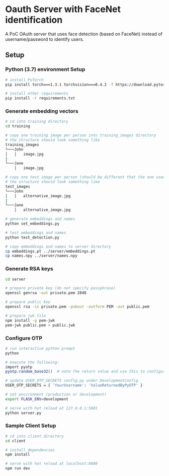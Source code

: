 # Oauth Server with FaceNet identification

A PoC OAuth server that uses face detection (based on FaceNet) instead of username/password to identify users.

## Setup

### Python (3.7) environment Setup

``` bash
# install PyTorch
pip install torch===1.3.1 torchvision===0.4.2 -f https://download.pytorch.org/whl/torch_stable.html

# install other requirements
pip install -r requirements.txt
```

### Generate embedding vectors
``` bash
# cd into training directory
cd training

# copy one training image per person into training_images directory
# the structure should look something like
training_images
└───John
│   │   image.jpg
|
└───Jane
    │   image.jpg

# copy one test image per person (should be different that the one used for training) into test_images directory
# the structure should look something like
test_images
└───John
│   │   alternative_image.jpg
|
└───Jane
    │   alternative_image.jpg    

# generate embeddings and names
python set_embeddings.py

# test embeddings and names
python test_detection.py

# copy embeddings and names to server directory
cp embeddings.pt ../server/embeddings.pt
cp names.npy ../server/names.npy
```

### Generate RSA keys
``` bash
cd server

# prepare private key (do not specify passphrase)
openssl genrsa -out private.pem 2048

# prepare public key
openssl rsa -in private.pem -pubout -outform PEM -out public.pem

# prepare jwk file
npm install -g pem-jwk
pem-jwk public.pem > public.jwk
```

### Configure OTP
``` bash
# run interactive python prompt
python

# execute the following:
import pyotp
pyotp.random_base32()  # note the return value and use this to configure your authenticator App

# update USER_OTP_SECRETS config.py under DevelopmentConfig
USER_OTP_SECRETS = { 'YourUsername': 'ValueReturnedByPyOTP' }

# set environment (production or development)
export FLASK_ENV=development

# serve with hot reload at 127.0.0.1:5001
python server.py
```

### Sample Client Setup

``` bash
# cd into client directory
cd client

# install dependencies
npm install

# serve with hot reload at localhost:8080
npm run dev
```

